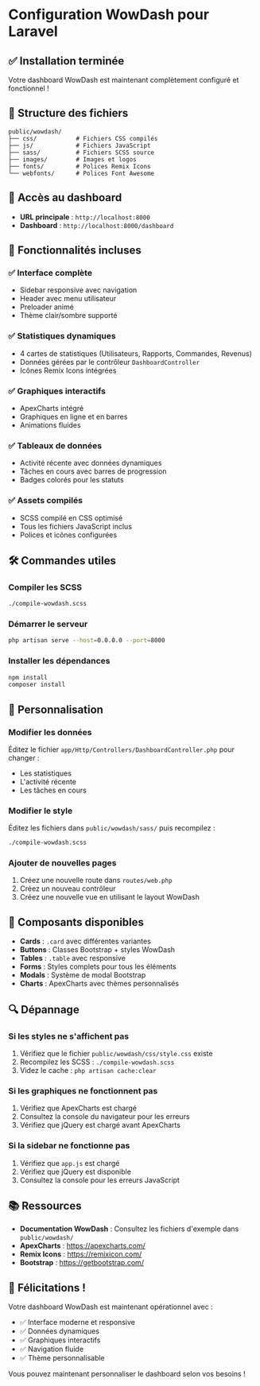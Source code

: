 # Configuration WowDash pour Laravel

## ✅ Installation terminée

Votre dashboard WowDash est maintenant complètement configuré et fonctionnel !

## 📁 Structure des fichiers

```
public/wowdash/
├── css/           # Fichiers CSS compilés
├── js/            # Fichiers JavaScript
├── sass/          # Fichiers SCSS source
├── images/        # Images et logos
├── fonts/         # Polices Remix Icons
└── webfonts/      # Polices Font Awesome
```

## 🚀 Accès au dashboard

- **URL principale** : `http://localhost:8000`
- **Dashboard** : `http://localhost:8000/dashboard`

## 🔧 Fonctionnalités incluses

### ✅ Interface complète
- Sidebar responsive avec navigation
- Header avec menu utilisateur
- Preloader animé
- Thème clair/sombre supporté

### ✅ Statistiques dynamiques
- 4 cartes de statistiques (Utilisateurs, Rapports, Commandes, Revenus)
- Données gérées par le contrôleur `DashboardController`
- Icônes Remix Icons intégrées

### ✅ Graphiques interactifs
- ApexCharts intégré
- Graphiques en ligne et en barres
- Animations fluides

### ✅ Tableaux de données
- Activité récente avec données dynamiques
- Tâches en cours avec barres de progression
- Badges colorés pour les statuts

### ✅ Assets compilés
- SCSS compilé en CSS optimisé
- Tous les fichiers JavaScript inclus
- Polices et icônes configurées

## 🛠️ Commandes utiles

### Compiler les SCSS
```bash
./compile-wowdash.scss
```

### Démarrer le serveur
```bash
php artisan serve --host=0.0.0.0 --port=8000
```

### Installer les dépendances
```bash
npm install
composer install
```

## 📝 Personnalisation

### Modifier les données
Éditez le fichier `app/Http/Controllers/DashboardController.php` pour changer :
- Les statistiques
- L'activité récente
- Les tâches en cours

### Modifier le style
Éditez les fichiers dans `public/wowdash/sass/` puis recompilez :
```bash
./compile-wowdash.scss
```

### Ajouter de nouvelles pages
1. Créez une nouvelle route dans `routes/web.php`
2. Créez un nouveau contrôleur
3. Créez une nouvelle vue en utilisant le layout WowDash

## 🎨 Composants disponibles

- **Cards** : `.card` avec différentes variantes
- **Buttons** : Classes Bootstrap + styles WowDash
- **Tables** : `.table` avec responsive
- **Forms** : Styles complets pour tous les éléments
- **Modals** : Système de modal Bootstrap
- **Charts** : ApexCharts avec thèmes personnalisés

## 🔍 Dépannage

### Si les styles ne s'affichent pas
1. Vérifiez que le fichier `public/wowdash/css/style.css` existe
2. Recompilez les SCSS : `./compile-wowdash.scss`
3. Videz le cache : `php artisan cache:clear`

### Si les graphiques ne fonctionnent pas
1. Vérifiez que ApexCharts est chargé
2. Consultez la console du navigateur pour les erreurs
3. Vérifiez que jQuery est chargé avant ApexCharts

### Si la sidebar ne fonctionne pas
1. Vérifiez que `app.js` est chargé
2. Vérifiez que jQuery est disponible
3. Consultez la console pour les erreurs JavaScript

## 📚 Ressources

- **Documentation WowDash** : Consultez les fichiers d'exemple dans `public/wowdash/`
- **ApexCharts** : https://apexcharts.com/
- **Remix Icons** : https://remixicon.com/
- **Bootstrap** : https://getbootstrap.com/

## 🎉 Félicitations !

Votre dashboard WowDash est maintenant opérationnel avec :
- ✅ Interface moderne et responsive
- ✅ Données dynamiques
- ✅ Graphiques interactifs
- ✅ Navigation fluide
- ✅ Thème personnalisable

Vous pouvez maintenant personnaliser le dashboard selon vos besoins ! 